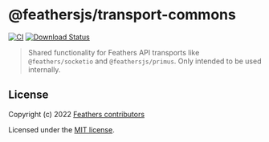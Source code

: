# @feathersjs/transport-commons

[![CI](https://github.com/feathersjs/feathers/workflows/CI/badge.svg)](https://github.com/feathersjs/feathers/actions?query=workflow%3ACI)
[![Download Status](https://img.shields.io/npm/dm/@feathersjs/transport-commons.svg?style=flat-square)](https://www.npmjs.com/package/@feathersjs/transport-commons)

> Shared functionality for Feathers API transports like `@feathers/socketio` and `@feathersjs/primus`. Only intended to be used internally.

## License

Copyright (c) 2022 [Feathers contributors](https://github.com/feathersjs/feathers/graphs/contributors)

Licensed under the [MIT license](LICENSE).
